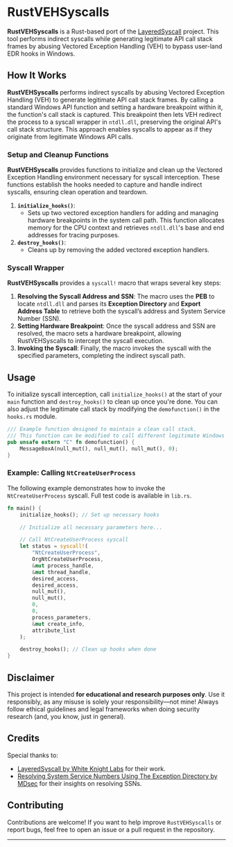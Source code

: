 # RustVEHSyscalls

**RustVEHSyscalls** is a Rust-based port of the [LayeredSyscall](https://github.com/WKL-Sec/LayeredSyscall) project. This tool performs indirect syscalls while generating legitimate API call stack frames by abusing Vectored Exception Handling (VEH) to bypass user-land EDR hooks in Windows.

## How It Works

**RustVEHSyscalls** performs indirect syscalls by abusing Vectored Exception Handling (VEH) to generate legitimate API call stack frames. By calling a standard Windows API function and setting a hardware breakpoint within it, the function's call stack is captured. This breakpoint then lets VEH redirect the process to a syscall wrapper in `ntdll.dll`, preserving the original API's call stack structure. This approach enables syscalls to appear as if they originate from legitimate Windows API calls.

### Setup and Cleanup Functions

**RustVEHSyscalls** provides functions to initialize and clean up the Vectored Exception Handling environment necessary for syscall interception. These functions establish the hooks needed to capture and handle indirect syscalls, ensuring clean operation and teardown.

1. **`initialize_hooks()`**:
   - Sets up two vectored exception handlers for adding and managing hardware breakpoints in the system call path. This function allocates memory for the CPU context and retrieves `ntdll.dll`'s base and end addresses for tracing purposes.
2. **`destroy_hooks()`**:
   - Cleans up by removing the added vectored exception handlers.

### Syscall Wrapper

**RustVEHSyscalls** provides a `syscall!` macro that wraps several key steps:

1. **Resolving the Syscall Address and SSN**: The macro uses the **PEB** to locate `ntdll.dll` and parses its **Exception Directory** and **Export Address Table** to retrieve both the syscall’s address and System Service Number (SSN).
2. **Setting Hardware Breakpoint**: Once the syscall address and SSN are resolved, the macro sets a hardware breakpoint, allowing RustVEHSyscalls to intercept the syscall execution.
3. **Invoking the Syscall**: Finally, the macro invokes the syscall with the specified parameters, completing the indirect syscall path.

## Usage

To initialize syscall interception, call `initialize_hooks()` at the start of your `main` function and `destroy_hooks()` to clean up once you're done. You can also adjust the legitimate call stack by modifying the `demofunction()` in the `hooks.rs` module.

```rust
/// Example function designed to maintain a clean call stack.
/// This function can be modified to call different legitimate Windows APIs.
pub unsafe extern "C" fn demofunction() {
    MessageBoxA(null_mut(), null_mut(), null_mut(), 0);
}
```

### Example: Calling `NtCreateUserProcess`

The following example demonstrates how to invoke the `NtCreateUserProcess` syscall. Full test code is available in `lib.rs`.

```rust
fn main() {
    initialize_hooks(); // Set up necessary hooks

    // Initialize all necessary parameters here...

    // Call NtCreateUserProcess syscall
    let status = syscall!(
        "NtCreateUserProcess",
        OrgNtCreateUserProcess,
        &mut process_handle,
        &mut thread_handle,
        desired_access,
        desired_access,
        null_mut(),
        null_mut(),
        0,
        0,
        process_parameters,
        &mut create_info,
        attribute_list
    );

    destroy_hooks(); // Clean up hooks when done
}
```

## Disclaimer

This project is intended **for educational and research purposes only**. Use it responsibly, as any misuse is solely your responsibility—not mine! Always follow ethical guidelines and legal frameworks when doing security research (and, you know, just in general).

## Credits

Special thanks to:

- [LayeredSyscall by White Knight Labs](https://github.com/WKL-Sec/LayeredSyscall) for their work.
- [Resolving System Service Numbers Using The Exception Directory by MDsec](https://www.mdsec.co.uk/2022/04/resolving-system-service-numbers-using-the-exception-directory/) for their insights on resolving SSNs.

## Contributing

Contributions are welcome! If you want to help improve `RustVEHSyscalls` or report bugs, feel free to open an issue or a pull request in the repository.

---
